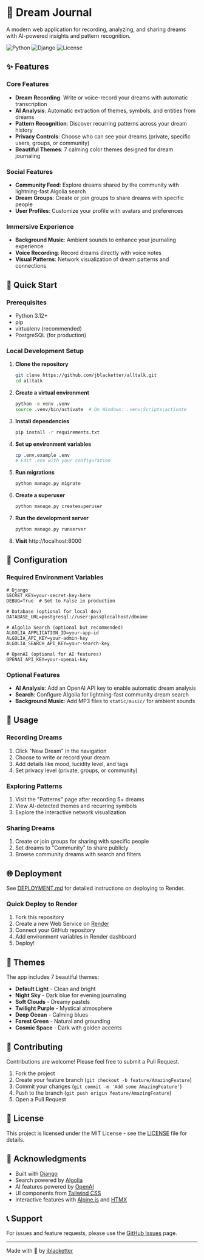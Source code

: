 # 🌙 Dream Journal

A modern web application for recording, analyzing, and sharing dreams with AI-powered insights and pattern recognition.

![Python](https://img.shields.io/badge/Python-3.12-blue)
![Django](https://img.shields.io/badge/Django-5.2-green)
![License](https://img.shields.io/badge/License-MIT-yellow)

## ✨ Features

### Core Features
- **Dream Recording**: Write or voice-record your dreams with automatic transcription
- **AI Analysis**: Automatic extraction of themes, symbols, and entities from dreams
- **Pattern Recognition**: Discover recurring patterns across your dream history
- **Privacy Controls**: Choose who can see your dreams (private, specific users, groups, or community)
- **Beautiful Themes**: 7 calming color themes designed for dream journaling

### Social Features
- **Community Feed**: Explore dreams shared by the community with lightning-fast Algolia search
- **Dream Groups**: Create or join groups to share dreams with specific people
- **User Profiles**: Customize your profile with avatars and preferences

### Immersive Experience
- **Background Music**: Ambient sounds to enhance your journaling experience
- **Voice Recording**: Record dreams directly with voice notes
- **Visual Patterns**: Network visualization of dream patterns and connections

## 🚀 Quick Start

### Prerequisites
- Python 3.12+
- pip
- virtualenv (recommended)
- PostgreSQL (for production)

### Local Development Setup

1. **Clone the repository**
   ```bash
   git clone https://github.com/jblacketter/alltalk.git
   cd alltalk
   ```

2. **Create a virtual environment**
   ```bash
   python -m venv .venv
   source .venv/bin/activate  # On Windows: .venv\Scripts\activate
   ```

3. **Install dependencies**
   ```bash
   pip install -r requirements.txt
   ```

4. **Set up environment variables**
   ```bash
   cp .env.example .env
   # Edit .env with your configuration
   ```

5. **Run migrations**
   ```bash
   python manage.py migrate
   ```

6. **Create a superuser**
   ```bash
   python manage.py createsuperuser
   ```

7. **Run the development server**
   ```bash
   python manage.py runserver
   ```

8. **Visit** http://localhost:8000

## 🔧 Configuration

### Required Environment Variables

```env
# Django
SECRET_KEY=your-secret-key-here
DEBUG=True  # Set to False in production

# Database (optional for local dev)
DATABASE_URL=postgresql://user:pass@localhost/dbname

# Algolia Search (optional but recommended)
ALGOLIA_APPLICATION_ID=your-app-id
ALGOLIA_API_KEY=your-admin-key
ALGOLIA_SEARCH_API_KEY=your-search-key

# OpenAI (optional for AI features)
OPENAI_API_KEY=your-openai-key
```

### Optional Features

- **AI Analysis**: Add an OpenAI API key to enable automatic dream analysis
- **Search**: Configure Algolia for lightning-fast community dream search
- **Background Music**: Add MP3 files to `static/music/` for ambient sounds

## 📱 Usage

### Recording Dreams
1. Click "New Dream" in the navigation
2. Choose to write or record your dream
3. Add details like mood, lucidity level, and tags
4. Set privacy level (private, groups, or community)

### Exploring Patterns
1. Visit the "Patterns" page after recording 5+ dreams
2. View AI-detected themes and recurring symbols
3. Explore the interactive network visualization

### Sharing Dreams
1. Create or join groups for sharing with specific people
2. Set dreams to "Community" to share publicly
3. Browse community dreams with search and filters

## 🌐 Deployment

See [DEPLOYMENT.md](DEPLOYMENT.md) for detailed instructions on deploying to Render.

### Quick Deploy to Render

1. Fork this repository
2. Create a new Web Service on [Render](https://render.com)
3. Connect your GitHub repository
4. Add environment variables in Render dashboard
5. Deploy!

## 🎨 Themes

The app includes 7 beautiful themes:
- **Default Light** - Clean and bright
- **Night Sky** - Dark blue for evening journaling
- **Soft Clouds** - Dreamy pastels
- **Twilight Purple** - Mystical atmosphere
- **Deep Ocean** - Calming blues
- **Forest Green** - Natural and grounding
- **Cosmic Space** - Dark with golden accents

## 🤝 Contributing

Contributions are welcome! Please feel free to submit a Pull Request.

1. Fork the project
2. Create your feature branch (`git checkout -b feature/AmazingFeature`)
3. Commit your changes (`git commit -m 'Add some AmazingFeature'`)
4. Push to the branch (`git push origin feature/AmazingFeature`)
5. Open a Pull Request

## 📄 License

This project is licensed under the MIT License - see the [LICENSE](LICENSE) file for details.

## 🙏 Acknowledgments

- Built with [Django](https://www.djangoproject.com/)
- Search powered by [Algolia](https://www.algolia.com/)
- AI features powered by [OpenAI](https://openai.com/)
- UI components from [Tailwind CSS](https://tailwindcss.com/)
- Interactive features with [Alpine.js](https://alpinejs.dev/) and [HTMX](https://htmx.org/)

## 📞 Support

For issues and feature requests, please use the [GitHub Issues](https://github.com/jblacketter/alltalk/issues) page.

---

Made with 💜 by [jblacketter](https://github.com/jblacketter)